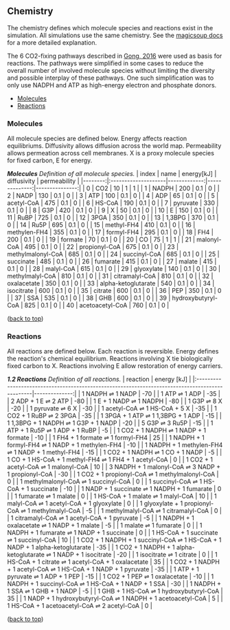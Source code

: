 ## Chemistry

The chemistry defines which molecule species and reactions exist in the simulation.
All simulations use the same chemistry.
See the [magicsoup docs](https://magic-soup.readthedocs.io/en/latest/mechanics/) for a more detailed explanation.

The 6 CO2-fixing pathways described in [Gong, 2016](https://link.springer.com/article/10.1007/s11427-016-0304-2)
were used as basis for reactions.
The pathways were simplified in some cases to reduce the overall number of involved molecule species
without limiting the diversity and possible interplay of these pathways.
One such simplification was to only use NADPH and ATP as high-energy electron and phosphate donors.

- [Molecules](#molecules)
- [Reactions](#reactions)

### Molecules

All molecule species are defined below.
Energy affects reaction equilibriums.
Diffusivity allows diffusion across the world map.
Permeability allows permeation across cell membranes.
X is a proxy molecule species for fixed carbon, E for energy.

_**Molecules** Definition of all molecule species._
|   index | name                |   energy[kJ] |   diffusivity |   permeability |
|--------:|:--------------------|-------------:|--------------:|---------------:|
|       0 | CO2                 |           10 |           1   |              1 |
|       1 | NADPH               |          200 |           0.1 |              0 |
|       2 | NADP                |          130 |           0.1 |              0 |
|       3 | ATP                 |          100 |           0.1 |              0 |
|       4 | ADP                 |           65 |           0.1 |              0 |
|       5 | acetyl-CoA          |          475 |           0.1 |              0 |
|       6 | HS-CoA              |          190 |           0.1 |              0 |
|       7 | pyruvate            |          330 |           0.1 |              0 |
|       8 | G3P                 |          420 |           0.1 |              0 |
|       9 | X                   |           50 |           0.1 |              0 |
|      10 | E                   |          150 |           0.1 |              0 |
|      11 | RuBP                |          725 |           0.1 |              0 |
|      12 | 3PGA                |          350 |           0.1 |              0 |
|      13 | 1,3BPG              |          370 |           0.1 |              0 |
|      14 | Ru5P                |          695 |           0.1 |              0 |
|      15 | methyl-FH4          |          410 |           0.1 |              0 |
|      16 | methylen-FH4        |          355 |           0.1 |              0 |
|      17 | formyl-FH4          |          295 |           0.1 |              0 |
|      18 | FH4                 |          200 |           0.1 |              0 |
|      19 | formate             |           70 |           0.1 |              0 |
|      20 | CO                  |           75 |           1   |              1 |
|      21 | malonyl-CoA         |          495 |           0.1 |              0 |
|      22 | propionyl-CoA       |          675 |           0.1 |              0 |
|      23 | methylmalonyl-CoA   |          685 |           0.1 |              0 |
|      24 | succinyl-CoA        |          685 |           0.1 |              0 |
|      25 | succinate           |          485 |           0.1 |              0 |
|      26 | fumarate            |          415 |           0.1 |              0 |
|      27 | malate              |          415 |           0.1 |              0 |
|      28 | malyl-CoA           |          615 |           0.1 |              0 |
|      29 | glyoxylate          |          140 |           0.1 |              0 |
|      30 | methylmalyl-CoA     |          810 |           0.1 |              0 |
|      31 | citramalyl-CoA      |          810 |           0.1 |              0 |
|      32 | oxalacetate         |          350 |           0.1 |              0 |
|      33 | alpha-ketoglutarate |          540 |           0.1 |              0 |
|      34 | isocitrate          |          600 |           0.1 |              0 |
|      35 | citrate             |          600 |           0.1 |              0 |
|      36 | PEP                 |          350 |           0.1 |              0 |
|      37 | SSA                 |          535 |           0.1 |              0 |
|      38 | GHB                 |          600 |           0.1 |              0 |
|      39 | hydroxybutyryl-CoA  |          825 |           0.1 |              0 |
|      40 | acetoacetyl-CoA     |          760 |           0.1 |              0 |

([back to top](#chemistry))

### Reactions

All reactions are defined below.
Each reaction is reversible.
Energy defines the reaction's chemical equilibrium.
Reactions involving X tie biologically fixed carbon to X.
Reactions involving E allow restoration of energy carriers.

_**1.2 Reactions** Definition of all reactions._
| reaction                                                                                        |   energy [kJ] |
|:------------------------------------------------------------------------------------------------|--------------:|
| 1 NADPH $\rightleftharpoons$ 1 NADP                                                             |           -70 |
| 1 ATP $\rightleftharpoons$ 1 ADP                                                                |           -35 |
| 2 ADP + 1 E $\rightleftharpoons$ 2 ATP                                                          |           -80 |
| 1 E + 1 NADP $\rightleftharpoons$ 1 NADPH                                                       |           -80 |
| 1 G3P $\rightleftharpoons$ 8 X                                                                  |           -20 |
| 1 pyruvate $\rightleftharpoons$ 6 X                                                             |           -30 |
| 1 acetyl-CoA $\rightleftharpoons$ 1 HS-CoA + 5 X                                                |           -35 |
| 1 CO2 + 1 RuBP $\rightleftharpoons$ 2 3PGA                                                      |           -35 |
| 1 3PGA + 1 ATP $\rightleftharpoons$ 1 1,3BPG + 1 ADP                                            |           -15 |
| 1 1,3BPG + 1 NADPH $\rightleftharpoons$ 1 G3P + 1 NADP                                          |           -20 |
| 5 G3P $\rightleftharpoons$ 3 Ru5P                                                               |           -15 |
| 1 ATP + 1 Ru5P $\rightleftharpoons$ 1 ADP + 1 RuBP                                              |            -5 |
| 1 CO2 + 1 NADPH $\rightleftharpoons$ 1 NADP + 1 formate                                         |           -10 |
| 1 FH4 + 1 formate $\rightleftharpoons$ 1 formyl-FH4                                             |            25 |
| 1 NADPH + 1 formyl-FH4 $\rightleftharpoons$ 1 NADP + 1 methylen-FH4                             |           -10 |
| 1 NADPH + 1 methylen-FH4 $\rightleftharpoons$ 1 NADP + 1 methyl-FH4                             |           -15 |
| 1 CO2 + 1 NADPH $\rightleftharpoons$ 1 CO + 1 NADP                                              |            -5 |
| 1 CO + 1 HS-CoA + 1 methyl-FH4 $\rightleftharpoons$ 1 FH4 + 1 acetyl-CoA                        |             0 |
| 1 CO2 + 1 acetyl-CoA $\rightleftharpoons$ 1 malonyl-CoA                                         |            10 |
| 3 NADPH + 1 malonyl-CoA $\rightleftharpoons$ 3 NADP + 1 propionyl-CoA                           |           -30 |
| 1 CO2 + 1 propionyl-CoA $\rightleftharpoons$ 1 methylmalonyl-CoA                                |             0 |
| 1 methylmalonyl-CoA $\rightleftharpoons$ 1 succinyl-CoA                                         |             0 |
| 1 succinyl-CoA $\rightleftharpoons$ 1 HS-CoA + 1 succinate                                      |           -10 |
| 1 NADP + 1 succinate $\rightleftharpoons$ 1 NADPH + 1 fumarate                                  |             0 |
| 1 fumarate $\rightleftharpoons$ 1 malate                                                        |             0 |
| 1 HS-CoA + 1 malate $\rightleftharpoons$ 1 malyl-CoA                                            |            10 |
| 1 malyl-CoA $\rightleftharpoons$ 1 acetyl-CoA + 1 glyoxylate                                    |             0 |
| 1 glyoxylate + 1 propionyl-CoA $\rightleftharpoons$ 1 methylmalyl-CoA                           |            -5 |
| 1 methylmalyl-CoA $\rightleftharpoons$ 1 citramalyl-CoA                                         |             0 |
| 1 citramalyl-CoA $\rightleftharpoons$ 1 acetyl-CoA + 1 pyruvate                                 |            -5 |
| 1 NADPH + 1 oxalacetate $\rightleftharpoons$ 1 NADP + 1 malate                                  |            -5 |
| 1 malate $\rightleftharpoons$ 1 fumarate                                                        |             0 |
| 1 NADPH + 1 fumarate $\rightleftharpoons$ 1 NADP + 1 succinate                                  |             0 |
| 1 HS-CoA + 1 succinate $\rightleftharpoons$ 1 succinyl-CoA                                      |            10 |
| 1 CO2 + 1 NADPH + 1 succinyl-CoA $\rightleftharpoons$ 1 HS-CoA + 1 NADP + 1 alpha-ketoglutarate |           -35 |
| 1 CO2 + 1 NADPH + 1 alpha-ketoglutarate $\rightleftharpoons$ 1 NADP + 1 isocitrate              |           -20 |
| 1 isocitrate $\rightleftharpoons$ 1 citrate                                                     |             0 |
| 1 HS-CoA + 1 citrate $\rightleftharpoons$ 1 acetyl-CoA + 1 oxalacetate                          |            35 |
| 1 CO2 + 1 NADPH + 1 acetyl-CoA $\rightleftharpoons$ 1 HS-CoA + 1 NADP + 1 pyruvate              |           -35 |
| 1 ATP + 1 pyruvate $\rightleftharpoons$ 1 ADP + 1 PEP                                           |           -15 |
| 1 CO2 + 1 PEP $\rightleftharpoons$ 1 oxalacetate                                                |           -10 |
| 1 NADPH + 1 succinyl-CoA $\rightleftharpoons$ 1 HS-CoA + 1 NADP + 1 SSA                         |           -30 |
| 1 NADPH + 1 SSA $\rightleftharpoons$ 1 GHB + 1 NADP                                             |            -5 |
| 1 GHB + 1 HS-CoA $\rightleftharpoons$ 1 hydroxybutyryl-CoA                                      |            35 |
| 1 NADP + 1 hydroxybutyryl-CoA $\rightleftharpoons$ 1 NADPH + 1 acetoacetyl-CoA                  |             5 |
| 1 HS-CoA + 1 acetoacetyl-CoA $\rightleftharpoons$ 2 acetyl-CoA                                  |             0 |

([back to top](#chemistry))